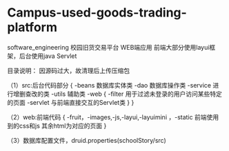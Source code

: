 # Campus-used-goods-trading-platform
software_engineering
校园旧货交易平台 WEB端应用 前端大部分使用layui框架，后台使用java Servlet

目录说明： 
因源码过大，故清理后上传压缩包

（1）src:后台代码部分 { -beans 数据库实体类 -dao 数据库操作类 -service 进行增删查改的类 -utils 辅助类 -web { -filter 用于过滤未登录的用户访问某些特定的页面 -servlet 与前端直接交互的Servlet类 } }

（2）web:前端代码 { -fruit，-images,-js,-layui,-layuimini ，-static 前端使用到的css和js
其余html为对应的页面
}

（3）数据库配置文件，druid.properties(schoolStory/src)
